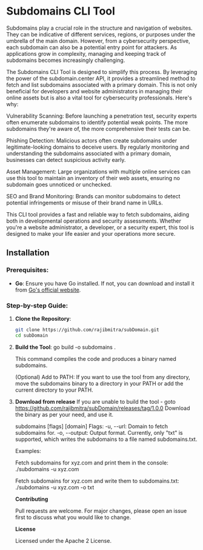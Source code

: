 # Subdomains CLI Tool

Subdomains play a crucial role in the structure and navigation of websites. They can be indicative of different services, regions, or purposes under the umbrella of the main domain. However, from a cybersecurity perspective, each subdomain can also be a potential entry point for attackers. As applications grow in complexity, managing and keeping track of subdomains becomes increasingly challenging.

The Subdomains CLI Tool is designed to simplify this process. By leveraging the power of the subdomain.center API, it provides a streamlined method to fetch and list subdomains associated with a primary domain. This is not only beneficial for developers and website administrators in managing their online assets but is also a vital tool for cybersecurity professionals. Here's why:

Vulnerability Scanning: Before launching a penetration test, security experts often enumerate subdomains to identify potential weak points. The more subdomains they're aware of, the more comprehensive their tests can be.

Phishing Detection: Malicious actors often create subdomains under legitimate-looking domains to deceive users. By regularly monitoring and understanding the subdomains associated with a primary domain, businesses can detect suspicious activity early.

Asset Management: Large organizations with multiple online services can use this tool to maintain an inventory of their web assets, ensuring no subdomain goes unnoticed or unchecked.

SEO and Brand Monitoring: Brands can monitor subdomains to detect potential infringements or misuse of their brand name in URLs.

This CLI tool provides a fast and reliable way to fetch subdomains, aiding both in developmental operations and security assessments. Whether you're a website administrator, a developer, or a security expert, this tool is designed to make your life easier and your operations more secure.

## Installation

### Prerequisites:

- **Go**: Ensure you have Go installed. If not, you can download and install it from [Go's official website](https://golang.org/dl/).

### Step-by-step Guide:

1. **Clone the Repository**:
   ```bash
   git clone https://github.com/rajibmitra/subDomain.git
   cd subDomain

2. **Build the Tool**:
   go build -o subdomains .

   This command compiles the code and produces a binary named subdomains.
      
   (Optional) Add to PATH:
   If you want to use the tool from any directory, move the subdomains binary to a directory in your PATH or add the current directory to your PATH.

4. **Download from release**
   If you are unable to build the tool - goto https://github.com/rajibmitra/subDomain/releases/tag/1.0.0
   Download the binary as per your need, and use it. 

   subdomains [flags] [domain]
   Flags:
   -u, --url: Domain to fetch subdomains for.
   -o, --output: Output format. Currently, only "txt" is supported, which writes the subdomains to a file named subdomains.txt.
   
   Examples:

   Fetch subdomains for xyz.com and print them in the console:
   ./subdomains -u xyz.com
   
   Fetch subdomains for xyz.com and write them to subdomains.txt:
   ./subdomains -u xyz.com -o txt

   **Contributing**

   Pull requests are welcome. For major changes, please open an issue first to discuss what you would like to change.
   
   **License**

   Licensed under the Apache 2 License.
